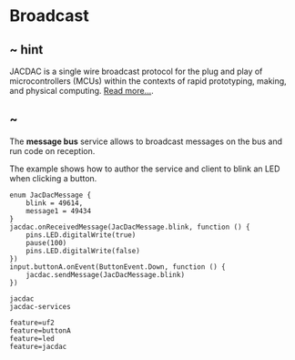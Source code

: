 # Broadcast

## ~ hint

JACDAC  is a single wire broadcast protocol for the plug and play of microcontrollers (MCUs) within the contexts of rapid prototyping, making, and physical computing. [Read more...](https://jacdac.org/).

## ~


The **message bus** service allows to broadcast messages on the bus and run code on reception.

The example shows how to author the service and client to blink an LED when clicking a button.

```blocks
enum JacDacMessage {
    blink = 49614,
    message1 = 49434
}
jacdac.onReceivedMessage(JacDacMessage.blink, function () {
    pins.LED.digitalWrite(true)
    pause(100)
    pins.LED.digitalWrite(false)
})
input.buttonA.onEvent(ButtonEvent.Down, function () {
    jacdac.sendMessage(JacDacMessage.blink)
})
```

```package
jacdac
jacdac-services
```

```config
feature=uf2
feature=buttonA
feature=led
feature=jacdac
```